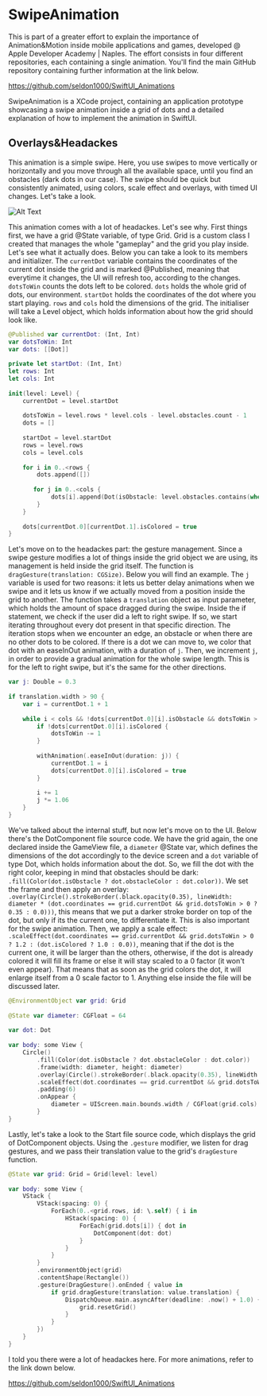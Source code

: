 # SwipeAnimation

This is part of a greater effort to explain the importance of Animation&Motion inside mobile applications and games, developed @ Apple Developer Academy | Naples. The effort consists in four different repositories, each containing a single animation. You'll find the main GitHub repository containing further information at the link below.

https://github.com/seldon1000/SwiftUI_Animations

SwipeAnimation is a XCode project, containing an application prototype showcasing a swipe animation inside a grid of dots and a detailed explanation of how to implement the animation in SwiftUI.

## Overlays&Headackes

This animation is a simple swipe. Here, you use swipes to move vertically or horizontally and you move through all the available space, until you find an obstacles (dark dots in our case). The swipe should be quick but consistently animated, using colors, scale effect and overlays, with timed UI changes. Let's take a look.

![Alt Text](https://github.com/seldon1000/SwiftUI_Animations/blob/main/ezgif-1-529eaaadff.gif)

This animation comes with a lot of headackes. Let's see why. First things first, we have a grid @State variable, of type Grid. Grid is a custom class I created that manages the whole "gameplay" and the grid you play inside. Let's see what it actually does. Below you can take a look to its members and initializer. The ```currentDot``` variable contains the coordinates of the current dot inside the grid and is marked @Published, meaning that everytime it changes, the UI will refresh too, according to the changes. ```dotsToWin``` counts the dots left to be colored. ```dots``` holds the whole grid of dots, our environment. ```startDot``` holds the coordinates of the dot where you start playing. ```rows``` and ```cols``` hold the dimensions of the grid. The initialiser will take a Level object, which holds information about how the grid should look like.

```swift
@Published var currentDot: (Int, Int)
var dotsToWin: Int
var dots: [[Dot]]
    
private let startDot: (Int, Int)
let rows: Int
let cols: Int
    
init(level: Level) {
    currentDot = level.startDot
        
    dotsToWin = level.rows * level.cols - level.obstacles.count - 1
    dots = []
        
    startDot = level.startDot
    rows = level.rows
    cols = level.cols
        
    for i in 0..<rows {
        dots.append([])
            
       for j in 0..<cols {
            dots[i].append(Dot(isObstacle: level.obstacles.contains(where: { k in k == (i, j) }), coordinates: (i, j)))
        }
    }
        
    dots[currentDot.0][currentDot.1].isColored = true
}
```

Let's move on to the headackes part: the gesture management. Since a swipe gesture modifies a lot of things inside the grid object we are using, its management is held inside the grid itself. The function is ```dragGesture(translation: CGSize)```. Below you will find an example. The ```j``` variable is used for two reasons: it lets us better delay animations when we swipe and it lets us know if we actually moved from a position inside the grid to another. The function takes a ```translation``` object as input parameter, which holds the amount of space dragged during the swipe. Inside the if statement, we check if the user did a left to right swipe. If so, we start iterating throughout every dot present in that specific direction. The iteration stops when we encounter an edge, an obstacle or when there are no other dots to be colored. If there is a dot we can move to, we color that dot with an easeInOut animation, with a duration of ```j```. Then, we increment ```j```, in order to provide a gradual animation for the whole swipe length. This is for the left to right swipe, but it's the same for the other directions.

```swift
var j: Double = 0.3
        
if translation.width > 90 {
    var i = currentDot.1 + 1
            
    while i < cols && !dots[currentDot.0][i].isObstacle && dotsToWin > 0 {
        if !dots[currentDot.0][i].isColored {
            dotsToWin -= 1
        }
                
        withAnimation(.easeInOut(duration: j)) {
            currentDot.1 = i
            dots[currentDot.0][i].isColored = true
        }
                
        i += 1
        j *= 1.06
    }
}
```

We've talked about the internal stuff, but now let's move on to the UI. Below there's the DotComponent file source code. We have the grid again, the one declared inside the GameView file, a ```diameter``` @State var, which defines the dimensions of the dot accordingly to the device screen and a ```dot``` variable of type Dot, which holds information about the dot. So, we fill the dot with the right color, keeping in mind that obstacles should be dark: ```.fill(Color(dot.isObstacle ? dot.obstacleColor : dot.color))```. We set the frame and then apply an overlay: ```.overlay(Circle().strokeBorder(.black.opacity(0.35), lineWidth: diameter * (dot.coordinates == grid.currentDot && grid.dotsToWin > 0 ? 0.35 : 0.0)))```, this means that we put a darker stroke border on top of the dot, but only if its the current one, to differentiate it. This is also important for the swipe animation. Then, we apply a scale effect: ```.scaleEffect(dot.coordinates == grid.currentDot && grid.dotsToWin > 0 ? 1.2 : (dot.isColored ? 1.0 : 0.0))```, meaning that if the dot is the current one, it will be larger than the others, otherwise, if the dot is already colored it will fill its frame or else it will stay scaled to a 0 factor (it won't even appear). That means that as soon as the grid colors the dot, it will enlarge itself from a 0 scale factor to 1. Anything else inside the file will be discussed later.

```swift
@EnvironmentObject var grid: Grid
    
@State var diameter: CGFloat = 64
    
var dot: Dot
    
var body: some View {
    Circle()
        .fill(Color(dot.isObstacle ? dot.obstacleColor : dot.color))
        .frame(width: diameter, height: diameter)
        .overlay(Circle().strokeBorder(.black.opacity(0.35), lineWidth: diameter * (dot.coordinates == grid.currentDot && grid.dotsToWin > 0 ? 0.35 : 0.0)))
        .scaleEffect(dot.coordinates == grid.currentDot && grid.dotsToWin > 0 ? 1.2 : (dot.isColored ? 1.0 : 0.0))
        .padding(6)
        .onAppear {
            diameter = UIScreen.main.bounds.width / CGFloat(grid.cols) - 17
        }
}
```

Lastly, let's take a look to the Start file source code, which displays the grid of DotComponent objects. Using the ```.gesture``` modifier, we listen for drag gestures, and we pass their translation value to the grid's ```dragGesture``` function.

```swift
@State var grid: Grid = Grid(level: level)
    
var body: some View {
    VStack {
        VStack(spacing: 0) {
            ForEach(0..<grid.rows, id: \.self) { i in
                HStack(spacing: 0) {
                    ForEach(grid.dots[i]) { dot in
                        DotComponent(dot: dot)
                    }
                }
            }
        }
        .environmentObject(grid)
        .contentShape(Rectangle())
        .gesture(DragGesture().onEnded { value in
            if grid.dragGesture(translation: value.translation) {
                DispatchQueue.main.asyncAfter(deadline: .now() + 1.0) {
                    grid.resetGrid()
                }
            }
        })
    }
}
```

I told you there were a lot of headackes here. For more animations, refer to the link down below.

https://github.com/seldon1000/SwiftUI_Animations
